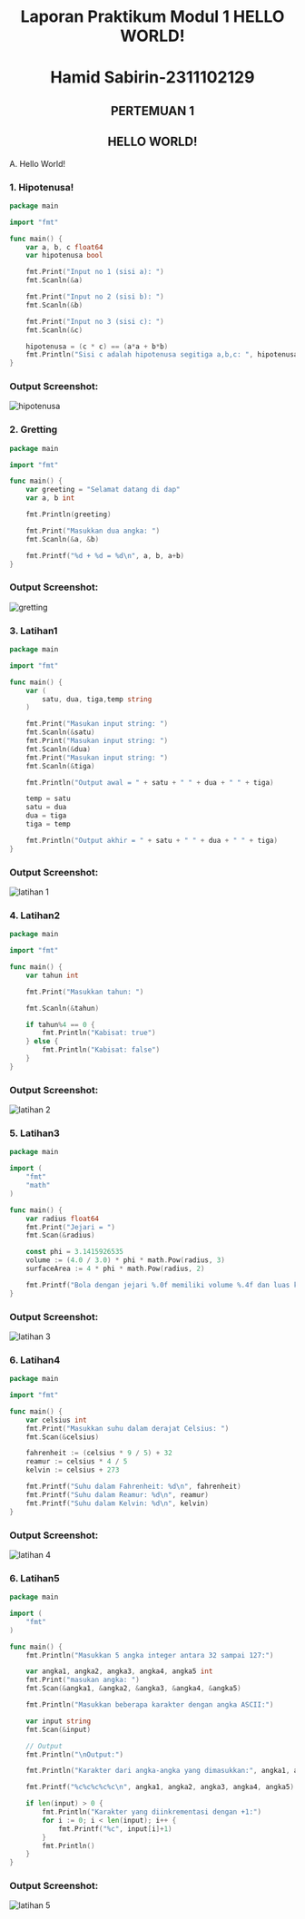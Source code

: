 # <h1 align="center">Laporan Praktikum Modul 1 HELLO WORLD!</h1>


<h1 align="center">Hamid Sabirin-2311102129</h1>

<h2 align="center">PERTEMUAN 1</h2>
<h2 align="center">HELLO WORLD!</h2>

A. Hello World!

### 1. Hipotenusa!

```go
package main

import "fmt"

func main() {
	var a, b, c float64
	var hipotenusa bool

	fmt.Print("Input no 1 (sisi a): ")
	fmt.Scanln(&a)

	fmt.Print("Input no 2 (sisi b): ")
	fmt.Scanln(&b)

	fmt.Print("Input no 3 (sisi c): ")
	fmt.Scanln(&c)

	hipotenusa = (c * c) == (a*a + b*b)
	fmt.Println("Sisi c adalah hipotenusa segitiga a,b,c: ", hipotenusa)
}
```

### Output Screenshot:
![hipotenusa](assets/hipotenusa.png)


### 2. Gretting

```go
package main

import "fmt"

func main() {
	var greeting = "Selamat datang di dap"
	var a, b int

	fmt.Println(greeting)

	fmt.Print("Masukkan dua angka: ")
	fmt.Scanln(&a, &b)

	fmt.Printf("%d + %d = %d\n", a, b, a+b)
}

```

### Output Screenshot:

![gretting](assets/latihan_main.png)


### 3. Latihan1 

```go
package main

import "fmt"

func main() {
	var (
		satu, dua, tiga,temp string
	)

	fmt.Print("Masukan input string: ")
	fmt.Scanln(&satu)
	fmt.Print("Masukan input string: ")
	fmt.Scanln(&dua)
	fmt.Print("Masukan input string: ")
	fmt.Scanln(&tiga)

	fmt.Println("Output awal = " + satu + " " + dua + " " + tiga)

	temp = satu
	satu = dua
	dua = tiga
	tiga = temp

	fmt.Println("Output akhir = " + satu + " " + dua + " " + tiga)
}
```

### Output Screenshot:

![latihan 1](assets/latihan1.png)

### 4. Latihan2

```go
package main

import "fmt"

func main() {
	var tahun int

	fmt.Print("Masukkan tahun: ")

	fmt.Scanln(&tahun)

	if tahun%4 == 0 {
		fmt.Println("Kabisat: true")
	} else {
		fmt.Println("Kabisat: false")
	}
}

```

### Output Screenshot:

![latihan 2](assets/latihan2.png)

### 5. Latihan3

```go
package main

import (
	"fmt"
	"math"
)

func main() {
	var radius float64
	fmt.Print("Jejari = ")
	fmt.Scan(&radius)

	const phi = 3.1415926535
	volume := (4.0 / 3.0) * phi * math.Pow(radius, 3)
	surfaceArea := 4 * phi * math.Pow(radius, 2)

	fmt.Printf("Bola dengan jejari %.0f memiliki volume %.4f dan luas kulit %.4f\n", radius, volume, surfaceArea)
}
```

### Output Screenshot:

![latihan 3](assets/latihan3.png)

### 6. Latihan4

```go
package main

import "fmt"

func main() {
	var celsius int
	fmt.Print("Masukkan suhu dalam derajat Celsius: ")
	fmt.Scan(&celsius)

	fahrenheit := (celsius * 9 / 5) + 32
	reamur := celsius * 4 / 5
	kelvin := celsius + 273

	fmt.Printf("Suhu dalam Fahrenheit: %d\n", fahrenheit)
	fmt.Printf("Suhu dalam Reamur: %d\n", reamur)
	fmt.Printf("Suhu dalam Kelvin: %d\n", kelvin)
}
```

### Output Screenshot:

![latihan 4](assets/latihan4.png)

### 6. Latihan5

```go
package main

import (
	"fmt"
)

func main() {
	fmt.Println("Masukkan 5 angka integer antara 32 sampai 127:")

	var angka1, angka2, angka3, angka4, angka5 int
	fmt.Print("masukan angka: ")
	fmt.Scan(&angka1, &angka2, &angka3, &angka4, &angka5)

	fmt.Println("Masukkan beberapa karakter dengan angka ASCII:")

	var input string
	fmt.Scan(&input)

	// Output
	fmt.Println("\nOutput:")

	fmt.Println("Karakter dari angka-angka yang dimasukkan:", angka1, angka2, angka3, angka4, angka5)

	fmt.Printf("%c%c%c%c%c\n", angka1, angka2, angka3, angka4, angka5)

	if len(input) > 0 {
		fmt.Println("Karakter yang diinkrementasi dengan +1:")
		for i := 0; i < len(input); i++ {
			fmt.Printf("%c", input[i]+1)
		}
		fmt.Println()
	}
}
```

### Output Screenshot:

![latihan 5](assets/latihan5.png)
